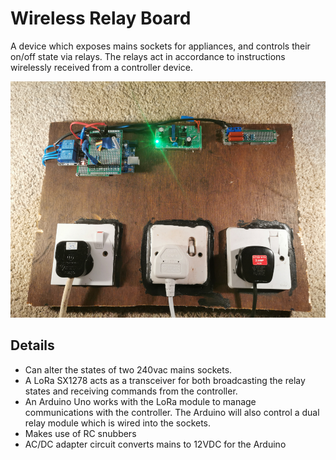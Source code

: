 # Wireless Relay Board
A device which exposes mains sockets for appliances, and controls their on/off state via relays.
The relays act in accordance to instructions wirelessly received from a controller device.

![](https://github.com/BenHenderson09/Wireless-Relay-Board/blob/master/board.jpg)

## Details
- Can alter the states of two 240vac mains sockets.
- A LoRa SX1278 acts as a transceiver for both broadcasting the relay states and receiving commands
from the controller.
- An Arduino Uno works with the LoRa module to manage communications with the controller. The Arduino
will also control a dual relay module which is wired into the sockets.
- Makes use of RC snubbers
- AC/DC adapter circuit converts mains to 12VDC for the Arduino